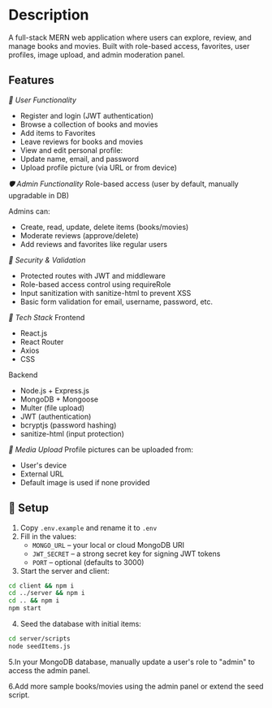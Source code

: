 # Description

A full-stack MERN web application where users can explore, review, and manage books and movies. Built with role-based access, favorites, user profiles, image upload, and admin moderation panel.

## Features

_👤 User Functionality_

- Register and login (JWT authentication)
- Browse a collection of books and movies
- Add items to Favorites
- Leave reviews for books and movies
- View and edit personal profile:
- Update name, email, and password
- Upload profile picture (via URL or from device)

_🛡️ Admin Functionality_
Role-based access (user by default, manually upgradable in DB)

Admins can:

- Create, read, update, delete items (books/movies)
- Moderate reviews (approve/delete)
- Add reviews and favorites like regular users

_🔐 Security & Validation_

- Protected routes with JWT and middleware
- Role-based access control using requireRole
- Input sanitization with sanitize-html to prevent XSS
- Basic form validation for email, username, password, etc.

_🧰 Tech Stack_
Frontend

- React.js
- React Router
- Axios
- CSS

Backend

- Node.js + Express.js
- MongoDB + Mongoose
- Multer (file upload)
- JWT (authentication)
- bcryptjs (password hashing)
- sanitize-html (input protection)

_📸 Media Upload_
Profile pictures can be uploaded from:

- User's device
- External URL
- Default image is used if none provided

## 🔧 Setup

1. Copy `.env.example` and rename it to `.env`
2. Fill in the values:
   - `MONGO_URL` – your local or cloud MongoDB URI
   - `JWT_SECRET` – a strong secret key for signing JWT tokens
   - `PORT` – optional (defaults to 3000)
3. Start the server and client:

```bash
cd client && npm i
cd ../server && npm i
cd .. && npm i
npm start
```

4. Seed the database with initial items:

```bash
cd server/scripts
node seedItems.js
```

5.In your MongoDB database, manually update a user's role to "admin" to access the admin panel.

6.Add more sample books/movies using the admin panel or extend the seed script.
